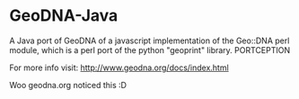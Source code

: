 GeoDNA-Java
===========

A Java port of GeoDNA of a javascript implementation of the Geo::DNA perl module, which is a perl port of the python "geoprint" library. PORTCEPTION

For more info visit: http://www.geodna.org/docs/index.html

Woo geodna.org noticed this :D
